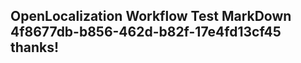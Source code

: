 <properties
ms.topic="hero-topic"
ms.test1="hero-topic"
ms.test2="test"/>

## OpenLocalization Workflow Test MarkDown 4f8677db-b856-462d-b82f-17e4fd13cf45 thanks!
